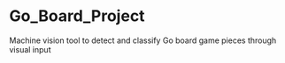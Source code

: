 # Go_Board_Project
Machine vision tool to detect and classify Go board game pieces through visual input
